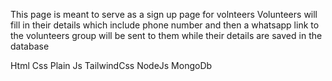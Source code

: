 <!-- Volunteer Page for Aces Tech Fest -->
This page is meant to serve as a sign up page for volnteers
Volunteers will fill in their details which include phone number and then a whatsapp link to the volunteers group will be sent to them while their details are saved in the database

<!-- Stack -->
Html
Css
Plain Js
TailwindCss
NodeJs
MongoDb
